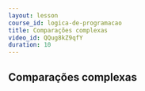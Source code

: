 ```yaml
---
layout: lesson
course_id: logica-de-programacao
title: Comparações complexas
video_id: QQug8kZ9qfY
duration: 10
---
```


## Comparações complexas
